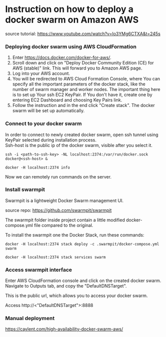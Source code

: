 # Instruction on how to deploy a docker swarm on Amazon AWS
source tutorial: https://www.youtube.com/watch?v=Io3YMg6CTXA&t=245s

### Deploying docker swarm using AWS CloudFormation

1. Enter https://docs.docker.com/docker-for-aws/. 
2. Scroll down and click on "Deploy Docker Community Edition (CE) for AWS (stable)" link. This will forward you to Amazon AWS page.
3. Log into your AWS account.  
4. You will be redirected to AWS Cloud Formation Console, where You can specify all the important parameters of the docker stack, like the number of swarm manager and worker nodes.
The important thing here is to set up Your ssh EC2 KeyPair. If You don't have it, create one by entering EC2 Dashboard and choosing Key Pairs link.
5. Follow the instruction and in the end click "Create stack". The docker swarm will be set up automatically.


### Connect to your docker swarm 

In order to connect to newly created docker swarm, open ssh tunnel using KeyPair selected during installation process.  
Ssh-host is the public ip of the docker swarm, visible after you select it.

```
ssh -i <path-to-ssh-key> -NL localhost:2374:/var/run/docker.sock docker@<ssh-host> &

docker -H localhost:2374 info
```
Now we can remotely run commands on the server.

### Install swarmpit

Swarmpit is a lightweight Docker Swarm management UI.

source repo:
https://github.com/swarmpit/swarmpit  

The swarmpit folder inside project contain a little modified docker-compose.yml file compared to the original.

To install the swarmpit one the Docker Stack, run these commands:
```
docker -H localhost:2374 stack deploy -c .swarmpit/docker-compose.yml swarm

docker -H localhost:2374 stack services swarm
```

### Access swarmpit interface

Enter AWS CloudFormation console and click on the created docker swarm. Navigate to Outputs tab, and copy the "DefaultDNSTarget".

This is the public url, which allows you to access your docker swarm.

Access http://<"DefaultDNSTarget">:8888

### Manual deployment
https://caylent.com/high-availability-docker-swarm-aws/